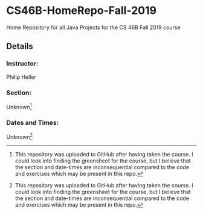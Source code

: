 # CS46B-HomeRepo-Fall-2019

Home Repository for all Java Projects for the CS 46B Fall 2019 course

## Details

### Instructor:

Philip Heller

### Section:

Unknown[^1]

### Dates and Times:

Unknown[^1]

[^1]: This repository was uploaded to GitHub after having taken the course. I could look into finding the greensheet for the course, but I believe that the section and date-times are inconsequential compared to the code and exercises which may be present in this repo.
